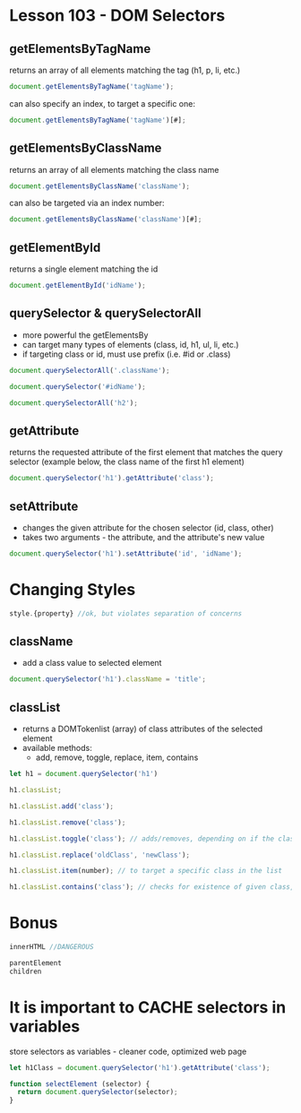 # Lesson 103 - DOM Selectors

## getElementsByTagName

returns an array of all elements matching the tag (h1, p, li, etc.)

```javascript
document.getElementsByTagName('tagName');
```
can also specify an index, to target a specific one:

```javascript
document.getElementsByTagName('tagName')[#];
```


## getElementsByClassName
returns an array of all elements matching the class name
```javascript
document.getElementsByClassName('className');
```

can also be targeted via an index number:
```javascript
document.getElementsByClassName('className')[#];
```

## getElementById
returns a single element matching the id
```javascript
document.getElementById('idName');
```

## querySelector & querySelectorAll
- more powerful the getElementsBy
- can target many types of elements (class, id, h1, ul, li, etc.)
- if targeting class or id, must use prefix (i.e. #id or .class)
```javascript
document.querySelectorAll('.className'); 
```
```javascript
document.querySelector('#idName');
```
```javascript
document.querySelectorAll('h2');
```

## getAttribute
returns the requested attribute of the first element that matches the query selector (example below, the class name of the first h1 element)
```javascript
document.querySelector('h1').getAttribute('class');
```

## setAttribute
- changes the given attribute for the chosen selector (id, class, other)
- takes two arguments - the attribute, and the attribute's new value

```javascript
document.querySelector('h1').setAttribute('id', 'idName');
```

# Changing Styles
```javascript
style.{property} //ok, but violates separation of concerns
```
## className
- add a class value to selected element
```javascript
document.querySelector('h1').className = 'title';
```
## classList
- returns a DOMTokenlist (array) of class attributes of the selected element
- available methods:
    - add, remove, toggle, replace, item, contains
```javascript
let h1 = document.querySelector('h1')

h1.classList;

h1.classList.add('class');

h1.classList.remove('class');

h1.classList.toggle('class'); // adds/removes, depending on if the class is present or not

h1.classList.replace('oldClass', 'newClass');

h1.classList.item(number); // to target a specific class in the list

h1.classList.contains('class'); // checks for existence of given class, returns boolean 

```
# Bonus
```javascript
innerHTML //DANGEROUS
```

```javascript
parentElement
children
```

# It is important to CACHE selectors in variables
store selectors as variables - cleaner code, optimized web page
```javascript
let h1Class = document.querySelector('h1').getAttribute('class');
```
```javascript
function selectElement (selector) {
  return document.querySelector(selector);
}
```
